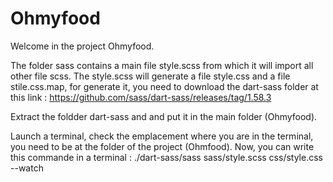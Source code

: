 # Ohmyfood

Welcome in the project Ohmyfood.

The folder sass contains a main file style.scss from which it will import all other file scss.
The style.scss will generate a file style.css and a file stile.css.map, for generate it, you need to download the dart-sass folder at this link :
https://github.com/sass/dart-sass/releases/tag/1.58.3

Extract the foldder dart-sass and and put it in the main folder (Ohmyfood).

Launch a terminal, check the emplacement where you are in the terminal, you need to be at the folder of the project (Ohmfood).
Now, you can write this commande in a terminal :
./dart-sass/sass sass/style.scss css/style.css --watch

